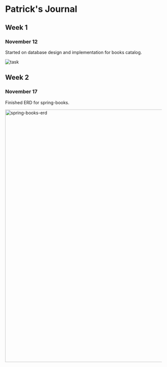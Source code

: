 # Patrick's Journal

## Week 1

### November 12

Started on database design and implementation for books catalog.

![task](https://user-images.githubusercontent.com/34024255/142553904-f3cb07b3-b2df-4c99-a5d3-9ab2c9bbca91.png)


## Week 2

### November 17

Finished ERD for spring-books.

<img width="815" alt="spring-books-erd" src="https://user-images.githubusercontent.com/34024255/142553987-f475f84a-4a20-4dfa-b406-69eb1b1cf663.png">
